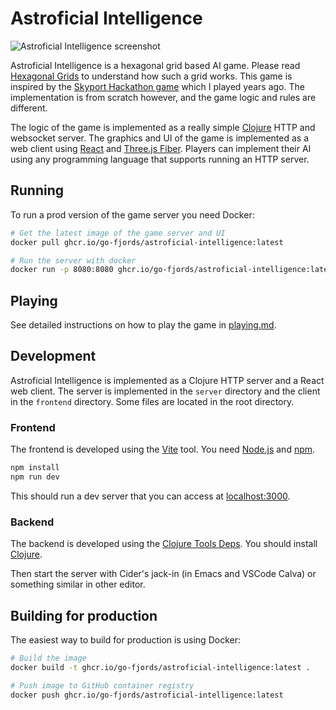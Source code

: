 # Astroficial Intelligence

![Astroficial Intelligence screenshot](/docs/gameui.png)

Astroficial Intelligence is a hexagonal grid based AI game.
Please read [Hexagonal Grids](https://www.redblobgames.com/grids/hexagons/#basics) to understand how such a grid works.
This game is inspired by the [Skyport Hackathon game](https://github.com/pilsprog/skyport-logic) which I played years ago.
The implementation is from scratch however, and the game logic and rules are different.

The logic of the game is implemented as a really simple [Clojure](https://clojure.org) HTTP and websocket server.
The graphics and UI of the game is implemented as a web client using [React](https://reactjs.org) and [Three.js Fiber](https://docs.pmnd.rs/react-three-fiber/getting-started/introduction).
Players can implement their AI using any programming language that supports running an HTTP server.

## Running

To run a prod version of the game server you need Docker:

```bash
# Get the latest image of the game server and UI
docker pull ghcr.io/go-fjords/astroficial-intelligence:latest

# Run the server with docker
docker run -p 8080:8080 ghcr.io/go-fjords/astroficial-intelligence:latest
```

## Playing

See detailed instructions on how to play the game in [playing.md](/docs/playing.md).

## Development

Astroficial Intelligence is implemented as a Clojure HTTP server and a React web client.
The server is implemented in the `server` directory and the client in the `frontend` directory.
Some files are located in the root directory.

### Frontend

The frontend is developed using the [Vite](https://vitejs.dev) tool.
You need [Node.js](https://nodejs.org/en/) and [npm](https://docs.npmjs.com/downloading-and-installing-node-js-and-npm).

```bash
npm install
npm run dev
```

This should run a dev server that you can access at [localhost:3000](http://localhost:3000).


### Backend

The backend is developed using the [Clojure Tools Deps](https://clojure.org/guides/deps_and_cli).
You should install [Clojure](https://clojure.org/guides/getting_started).

Then start the server with Cider's jack-in (in Emacs and VSCode Calva) or something similar in other editor.

## Building for production

The easiest way to build for production is using Docker:

```bash
# Build the image
docker build -t ghcr.io/go-fjords/astroficial-intelligence:latest .

# Push image to GitHub container registry
docker push ghcr.io/go-fjords/astroficial-intelligence:latest
```


